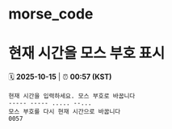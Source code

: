 # morse_code
# 현재 시간을 모스 부호 표시
<!-- MORSE_TIME_START -->
🗓️ **2025-10-15** | ⏰ **00:57 (KST)**

```
현재 시간을 입력하세요. 모스 부호로 바꿉니다
----- ----- ..... --...
모스 부호를 다시 현재 시간으로 바꿉니다
0057
```
<!-- MORSE_TIME_END -->
